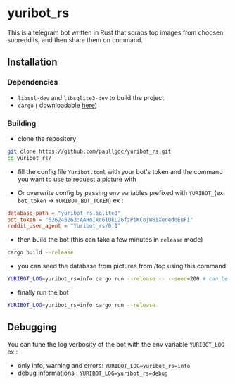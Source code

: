 # yuribot_rs

This is a telegram bot written in Rust that scraps top images from choosen subreddits, and then share them on command.

## Installation

### Dependencies

* `libssl-dev` and `libsqlite3-dev` to build the project
* `cargo` ( downloadable [here](https://rustup.rs/))

### Building

* clone the repository

```sh
git clone https://github.com/paullgdc/yuribot_rs.git
cd yuribot_rs/
```

* fill the config file `Yuribot.toml` with your bot's token and the command you want to use to request a picture with

* Or overwrite config by passing env variables prefixed with `YURIBOT_`(ex: `bot_token` -> `YURIBOT_BOT_TOKEN`)
ex :

```toml
database_path = "yuribot_rs.sqlite3"
bot_token = "626245263:AAHnIxc6IQkL26fzPiKCojW8IXeoedoEuFI"
reddit_user_agent = "Yuribot_rs/0.1"
```

* then build the bot (this can take a few minutes in `release` mode)

```sh
cargo build --release
```

* you can seed the database from pictures from /top using this command

```sh
YURIBOT_LOG=yuribot_rs=info cargo run --release -- --seed=200 # can be more than 200 if you need
```

* finally run the bot

```sh
YURIBOT_LOG=yuribot_rs=info cargo run --release
```

## Debugging

You can tune the log verbosity of the bot with the env variable `YURIBOT_LOG`
ex :

* only info,  warning and errors: `YURIBOT_LOG=yuribot_rs=info`
* debug informations : `YURIBOT_LOG=yuribot_rs=debug`
